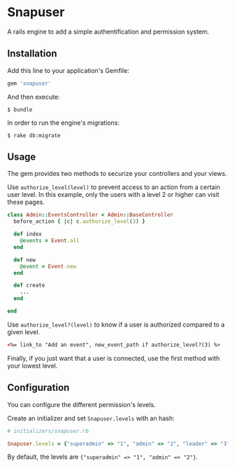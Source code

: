 # Snapuser

A rails engine to add a simple authentification and permission system.

## Installation

Add this line to your application's Gemfile:

```ruby
gem 'snapuser'
```

And then execute:

    $ bundle

In order to run the engine's migrations:

    $ rake db:migrate

## Usage

The gem provides two methods to securize your controllers and your views.

Use `authorize_level(level)` to prevent access to an action from a certain user level. In this example, only the users with a level 2 or higher can visit these pages.

```ruby
class Admin::EventsController < Admin::BaseController
  before_action { |c| c.authorize_level(3) }

  def index
    @events = Event.all
  end

  def new
    @event = Event.new
  end

  def create
    ...
  end

end
```

Use `authorize_level?(level)` to know if a user is authorized compared to a given level.

```html
<%= link_to "Add an event", new_event_path if authorize_level?(3) %>
```

Finally, if you just want that a user is connected, use the first method with your lowest level.

## Configuration

You can configure the different permission's levels.

Create an initializer and set `Snapuser.levels` with an hash:

```ruby
# initializers/snapuser.rb

Snapuser.levels = {"superadmin" => "1", "admin" => "2", "leader" => "3", "uploader" => "4", "member" => "5"}
```
By default, the levels are `{"superadmin" => "1", "admin" => "2"}`.